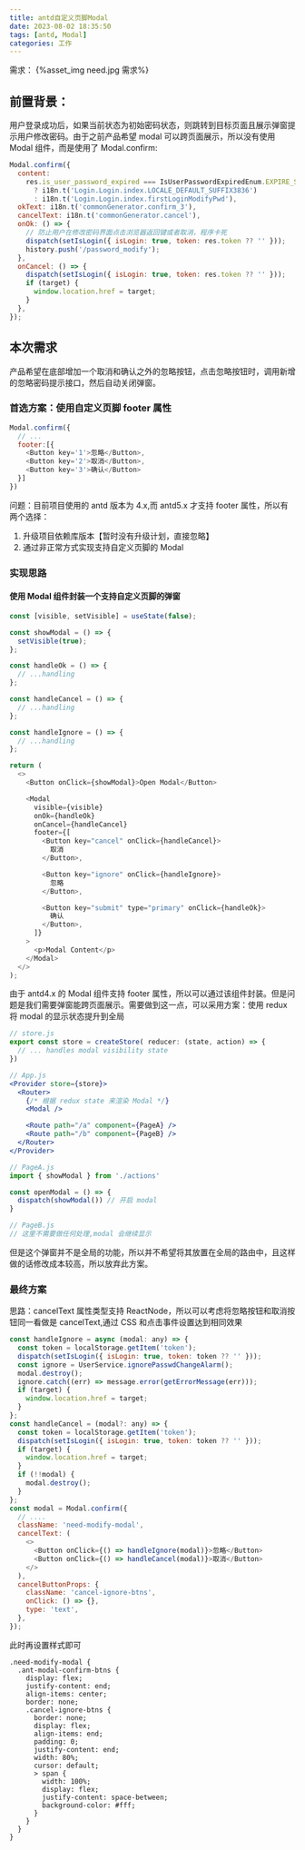 ```yaml
---
title: antd自定义页脚Modal
date: 2023-08-02 18:35:50
tags: [antd, Modal]
categories: 工作
---
```


需求：
{%asset_img  need.jpg 需求%}

## 前置背景：

用户登录成功后，如果当前状态为初始密码状态，则跳转到目标页面且展示弹窗提示用户修改密码。由于之前产品希望 modal 可以跨页面展示，所以没有使用 Modal 组件，而是使用了 Modal.confirm:

```javascript
Modal.confirm({
  content:
    res.is_user_password_expired === IsUserPasswordExpiredEnum.EXPIRE_SOON
      ? i18n.t('Login.Login.index.LOCALE_DEFAULT_SUFFIX3836')
      : i18n.t('Login.Login.index.firstLoginModifyPwd'),
  okText: i18n.t('commonGenerator.confirm_3'),
  cancelText: i18n.t('commonGenerator.cancel'),
  onOk: () => {
    // 防止用户在修改密码界面点击浏览器返回键或者取消，程序卡死
    dispatch(setIsLogin({ isLogin: true, token: res.token ?? '' }));
    history.push('/password_modify');
  },
  onCancel: () => {
    dispatch(setIsLogin({ isLogin: true, token: res.token ?? '' }));
    if (target) {
      window.location.href = target;
    }
  },
});
```

## 本次需求

产品希望在底部增加一个取消和确认之外的忽略按钮，点击忽略按钮时，调用新增的忽略密码提示接口，然后自动关闭弹窗。

### 首选方案：使用自定义页脚 footer 属性

```javascript
Modal.confirm({
  // ...
  footer:[{
    <Button key='1'>忽略</Button>,
    <Button key='2'>取消</Button>,
    <Button key='3'>确认</Button>
  }]
})
```

问题：目前项目使用的 antd 版本为 4.x,而 antd5.x 才支持 footer 属性，所以有两个选择：

1. 升级项目依赖库版本【暂时没有升级计划，直接忽略】
2. 通过非正常方式实现支持自定义页脚的 Modal

### 实现思路

#### 使用 Modal 组件封装一个支持自定义页脚的弹窗

```javascript
const [visible, setVisible] = useState(false);

const showModal = () => {
  setVisible(true);
};

const handleOk = () => {
  // ...handling
};

const handleCancel = () => {
  // ...handling
};

const handleIgnore = () => {
  // ...handling
};

return (
  <>
    <Button onClick={showModal}>Open Modal</Button>

    <Modal
      visible={visible}
      onOk={handleOk}
      onCancel={handleCancel}
      footer={[
        <Button key="cancel" onClick={handleCancel}>
          取消
        </Button>,

        <Button key="ignore" onClick={handleIgnore}>
          忽略
        </Button>,

        <Button key="submit" type="primary" onClick={handleOk}>
          确认
        </Button>,
      ]}
    >
      <p>Modal Content</p>
    </Modal>
  </>
);
```

由于 antd4.x 的 Modal 组件支持 footer 属性，所以可以通过该组件封装。但是问题是我们需要弹窗能跨页面展示。需要做到这一点，可以采用方案：使用 redux 将 modal 的显示状态提升到全局

```jsx
// store.js
export const store = createStore( reducer: (state, action) => {
  // ... handles modal visibility state
})

// App.js
<Provider store={store}>
  <Router>
    {/* 根据 redux state 来渲染 Modal */}
    <Modal />

    <Route path="/a" component={PageA} />
    <Route path="/b" component={PageB} />
  </Router>
</Provider>

// PageA.js
import { showModal } from './actions'

const openModal = () => {
  dispatch(showModal()) // 开启 modal
}

// PageB.js
// 这里不需要做任何处理,modal 会继续显示
```

但是这个弹窗并不是全局的功能，所以并不希望将其放置在全局的路由中，且这样做的话修改成本较高，所以放弃此方案。

### 最终方案

思路：cancelText 属性类型支持 ReactNode，所以可以考虑将忽略按钮和取消按钮同一看做是 cancelText,通过 CSS 和点击事件设置达到相同效果

```javascript
const handleIgnore = async (modal: any) => {
  const token = localStorage.getItem('token');
  dispatch(setIsLogin({ isLogin: true, token: token ?? '' }));
  const ignore = UserService.ignorePasswdChangeAlarm();
  modal.destroy();
  ignore.catch((err) => message.error(getErrorMessage(err)));
  if (target) {
    window.location.href = target;
  }
};
const handleCancel = (modal?: any) => {
  const token = localStorage.getItem('token');
  dispatch(setIsLogin({ isLogin: true, token: token ?? '' }));
  if (target) {
    window.location.href = target;
  }
  if (!!modal) {
    modal.destroy();
  }
};
const modal = Modal.confirm({
  // ....
  className: 'need-modify-modal',
  cancelText: (
    <>
      <Button onClick={() => handleIgnore(modal)}>忽略</Button>
      <Button onClick={() => handleCancel(modal)}>取消</Button>
    </>
  ),
  cancelButtonProps: {
    className: 'cancel-ignore-btns',
    onClick: () => {},
    type: 'text',
  },
});
```

此时再设置样式即可

```less
.need-modify-modal {
  .ant-modal-confirm-btns {
    display: flex;
    justify-content: end;
    align-items: center;
    border: none;
    .cancel-ignore-btns {
      border: none;
      display: flex;
      align-items: end;
      padding: 0;
      justify-content: end;
      width: 80%;
      cursor: default;
      > span {
        width: 100%;
        display: flex;
        justify-content: space-between;
        background-color: #fff;
      }
    }
  }
}
```
